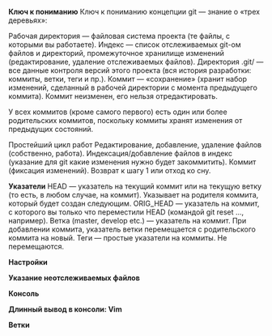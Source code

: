 **Ключ к пониманию**
Ключ к пониманию концепции git — знание о «трех деревьях»:

Рабочая директория — файловая система проекта (те файлы, с которыми вы работаете).
Индекс — список отслеживаемых git-ом файлов и директорий, промежуточное хранилище изменений (редактирование, удаление отслеживаемых файлов).
Директория .git/ — все данные контроля версий этого проекта (вся история разработки: коммиты, ветки, теги и пр.).
Коммит — «сохранение» (хранит набор изменений, сделанный в рабочей директории с момента предыдущего коммита). Коммит неизменен, его нельзя отредактировать.

У всех коммитов (кроме самого первого) есть один или более родительских коммитов, поскольку коммиты хранят изменения от предыдущих состояний.

Простейший цикл работ
Редактирование, добавление, удаление файлов (собственно, работа).
Индексация/добавление файлов в индекс (указание для git какие изменения нужно будет закоммитить).
Коммит (фиксация изменений).
Возврат к шагу 1 или отход ко сну.


**Указатели**
HEAD — указатель на текущий коммит или на текущую ветку (то есть, в любом случае, на коммит). Указывает на родителя коммита, который будет создан следующим.
ORIG_HEAD — указатель на коммит, с которого вы только что переместили HEAD (командой git reset ..., например).
Ветка (master, develop etc.) — указатель на коммит. При добавлении коммита, указатель ветки перемещается с родительского коммита на новый.
Теги — простые указатели на коммиты. Не перемещаются.

**Настройки**

**Указание неотслеживаемых файлов**

**Консоль**

**Длинный вывод в консоли: Vim**

**Ветки**

